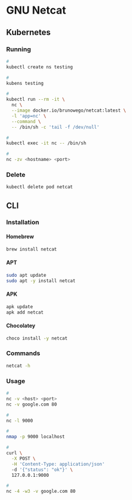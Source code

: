# GNU Netcat

## Kubernetes

### Running

```sh
#
kubectl create ns testing

#
kubens testing

#
kubectl run --rm -it \
  nc \
  --image docker.io/brunowego/netcat:latest \
  -l 'app=nc' \
  --command \
  -- /bin/sh -c 'tail -f /dev/null'

#
kubectl exec -it nc -- /bin/sh

#
nc -zv <hostname> <port>
```

<!-- ```sh
#
kubectl run -it \
  netcat \
  --image docker.io/brunowego/netcat:latest \
  --command /bin/sh

#
kubectl attach -it netcat \
  -c netcat
``` -->

### Delete

```sh
kubectl delete pod netcat
```

## CLI

### Installation

#### Homebrew

```sh
brew install netcat
```

#### APT

```sh
sudo apt update
sudo apt -y install netcat
```

#### APK

```sh
apk update
apk add netcat
```

#### Chocolatey

```sh
choco install -y netcat
```

### Commands

```sh
netcat -h
```

### Usage

```sh
#
nc -v <host> <port>
nc -v google.com 80

#
nc -l 9000

#
nmap -p 9000 localhost

#
curl \
  -X POST \
  -H 'Content-Type: application/json'
  -d '{"status": "ok"}' \
  127.0.0.1:9000

#
nc -4 -w3 -v google.com 80
```

<!--
nc -lnvp <port>
-->
